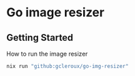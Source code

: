 # Go image resizer

## Getting Started

How to run the image resizer

```bash
nix run "github:gcleroux/go-img-resizer"
```
